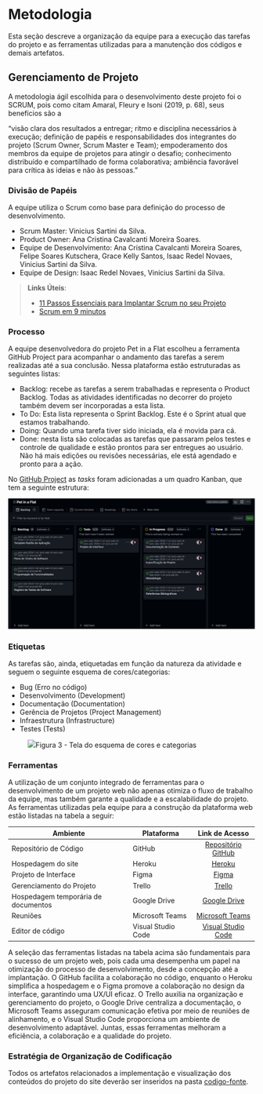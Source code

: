 # Metodologia

Esta seção descreve a organização da equipe para a execução das tarefas do projeto e as ferramentas utilizadas para a manutenção dos códigos e demais artefatos.


## Gerenciamento de Projeto
A metodologia ágil escolhida para o desenvolvimento deste projeto foi o SCRUM, pois como citam Amaral, Fleury e Isoni (2019, p. 68), seus benefícios são a

“visão clara dos resultados a entregar; ritmo e disciplina necessários à execução; definição de papéis e responsabilidades dos integrantes do projeto (Scrum Owner, Scrum Master e Team); empoderamento dos membros da equipe de projetos para atingir o desafio; conhecimento distribuído e compartilhado de forma colaborativa; ambiência favorável para crítica às ideias e não às pessoas.”

### Divisão de Papéis

A equipe utiliza o Scrum como base para definição do processo de desenvolvimento.

- Scrum Master: Vinicius Sartini da Silva.
- Product Owner: Ana Cristina Cavalcanti Moreira Soares.
- Equipe de Desenvolvimento: Ana Cristina Cavalcanti Moreira Soares, Felipe Soares Kutschera, Grace Kelly Santos, Isaac Redel Novaes, Vinicius Sartini da Silva.
- Equipe de Design: Isaac Redel Novaes, Vinicius Sartini da Silva.

> **Links Úteis**:
> - [11 Passos Essenciais para Implantar Scrum no seu 
> Projeto](https://mindmaster.com.br/scrum-11-passos/)
> - [Scrum em 9 minutos](https://www.youtube.com/watch?v=XfvQWnRgxG0)

### Processo  

A equipe desenvolvedora do projeto Pet in a Flat escolheu a ferramenta GitHub Project para acompanhar o andamento das tarefas a serem realizadas até a sua conclusão. Nessa plataforma estão estruturadas as seguintes listas:

- Backlog: recebe as tarefas a serem trabalhadas e representa o Product Backlog. Todas as atividades identificadas no decorrer do projeto também devem ser incorporadas a esta lista.
-  To Do: Esta lista representa o Sprint Backlog. Este é o Sprint atual que estamos trabalhando. 
- Doing: Quando uma tarefa tiver sido iniciada, ela é movida para cá. 
- Done: nesta lista são colocadas as tarefas que passaram pelos testes e controle de qualidade e estão prontos para ser entregues ao usuário. Não há mais edições ou revisões necessárias, ele está agendado e pronto para a ação.


No [GitHub Project](https://github.com/orgs/ICEI-PUC-Minas-PMV-ADS/projects/970) as *tasks* foram adicionadas a um quadro Kanban, que tem a seguinte estrutura:

  ![Imagem do quadro Kanban](/documentos/img/kanban.png)


### Etiquetas
<p>As tarefas são, ainda, etiquetadas em função da natureza da atividade e seguem o seguinte esquema de cores/categorias:</p>

<ul>
  <li>Bug (Erro no código)</li>
  <li>Desenvolvimento (Development)</li>
  <li>Documentação (Documentation)</li>
  <li>Gerência de Projetos (Project Management)</li>
  <li>Infraestrutura (Infrastructure)</li>
  <li>Testes (Tests)</li>
</ul>

<figure> 
  <img src="https://user-images.githubusercontent.com/100447878/164068979-9eed46e1-9b44-461e-ab88-c2388e6767a1.png"
    <figcaption>Figura 3 - Tela do esquema de cores e categorias</figcaption>
</figure> 
  
### Ferramentas

A utilização de um conjunto integrado de ferramentas para o desenvolvimento de um projeto web não apenas otimiza o fluxo de trabalho da equipe, mas também garante a qualidade e a escalabilidade do projeto.
As ferramentas utilizadas pela equipe para a construção da plataforma web estão listadas na tabela a seguir:


| Ambiente    | Plataforma    | Link de Acesso |
| ------------- | ------------- | :--------------: |
| Repositório de Código  | GitHub | [Repositório GitHub](https://github.com/ICEI-PUC-Minas-PMV-ADS/pmv-ads-2024-1-e1-proj-web-t4-pmv-ads-2024-1-e1-proj-pet) |
| Hospedagem do site              | Heroku                             | [Heroku](https://id.heroku.com/login)                      |
| Projeto de Interface | Figma  | [Figma](https://www.figma.com/team_invite/redeem/3wTXpNHVxcfTUjeJyKqvyL)   |
| Gerenciamento do Projeto  | Trello | [Trello](https://trello.com/b/gFBU3Xsj/pet-in-a-flat)   |
| Hospedagem temporária de documentos | Google Drive | [Google Drive](https://drive.google.com/drive/folders/1q8KBVoVc54aO71NztnKEOOnPk_iTMU0L) |
| Reuniões| Microsoft Teams | [Microsoft Teams](https://teams.microsoft.com/l/channel/19%3A17129c5a7bbd412aa8ce543d05b235bc%40thread.tacv2/G1_19_00?groupId=746b3a25-9332-4acc-84f3-5593a4cf979a&tenantId=&ngc=true)  |
| Editor de código | Visual Studio Code | [Visual Studio Code](https://code.visualstudio.com/)  |

A seleção das ferramentas listadas na tabela acima são fundamentais para o sucesso de um projeto web, pois cada uma desempenha um papel na otimização do processo de desenvolvimento, desde a concepção até a implantação. O GitHub facilita a colaboração no código, enquanto o Heroku simplifica a hospedagem e o Figma promove a colaboração no design da interface, garantindo uma UX/UI eficaz. O Trello auxilia na organização e gerenciamento do projeto, o Google Drive centraliza a documentação, o Microsoft Teams asseguram comunicação efetiva por meio de reuniões de alinhamento, e o Visual Studio Code proporciona um ambiente de desenvolvimento adaptável. Juntas, essas ferramentas melhoram a eficiência, a colaboração e a qualidade do projeto. 

### Estratégia de Organização de Codificação 

Todos os artefatos relacionados a implementação e visualização dos conteúdos do projeto do site deverão ser inseridos na pasta [codigo-fonte](http://https://github.com/ICEI-PUC-Minas-PMV-ADS/WebApplicationProject-Template-v2/tree/main/codigo-fonte). 
